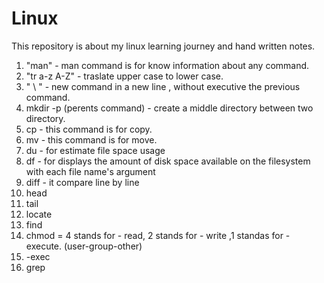 # Linux
This repository is about my linux learning journey and hand written notes.
1) "man" - man command is for know information about any command.
2) "tr a-z A-Z" - traslate upper case to lower case.
3) " \ " - new command in a new line , without executive the previous command.
4) mkdir -p (perents command) -  create a middle directory between two directory.
5) cp - this command is for copy.
6) mv - this command is for move.
7) du - for estimate file space usage 
8) df - for displays the amount of disk space available on the filesystem with each file name's argument
9) diff - it compare line by line 
10) head
11) tail
12) locate
13) find
14) chmod = 4 stands for - read, 2 stands for - write ,1 standas for - execute. (user-group-other)
15) -exec
16) grep
